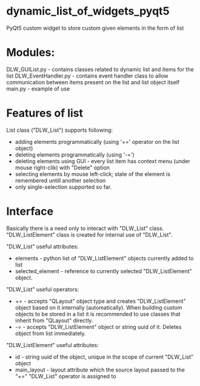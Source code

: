 # dynamic_list_of_widgets_pyqt5
PyQt5 custom widget to store custom given elements in the form of list

# Modules:
DLW_GUIList.py - contains classes related to dynamic list and items for the list
DLW_EventHandler.py - contains event handler class to allow communication between items present on the list and list object itself
main.py - example of use

# Features of list
List class ("DLW_List") supports following:
- adding elements programmatically (using '+=' operator on the list object)
- deleting elements programmatically (using '-=') 
- deleting elements using GUI - every list item has context menu (under mouse right-clik) with "Delete" option
- selecting elements by mouse left-click; state of the element is remembered untill another selection
- only single-selection supported so far.

# Interface
Basically there is a need only to interact with "DLW_List" class. "DLW_ListElement" class is created for internal use of "DLW_List".

"DLW_List" useful attributes:
- elements - python list of "DLW_ListElement" objects currently added to list
- selected_element - reference to currently selected "DLW_ListElement" object.

"DLW_List" useful operators:
- += - accepts "QLayout" object type and creates "DLW_ListElement" object based on it internally (automatically). When building custom objects to be stored in a list it is recommended to use classes that inherit from "QLayout" directly.
- -= - accepts "DLW_ListElement" object or string uuid of it. Deletes object from list immediately.

"DLW_ListElement" useful attributes:
- id - string uuid of the object, unique in the scope of current "DLW_List" object
- main_layout - layout attribute which the source layout passed to the "+=" "DLW_List" operator is assigned to



